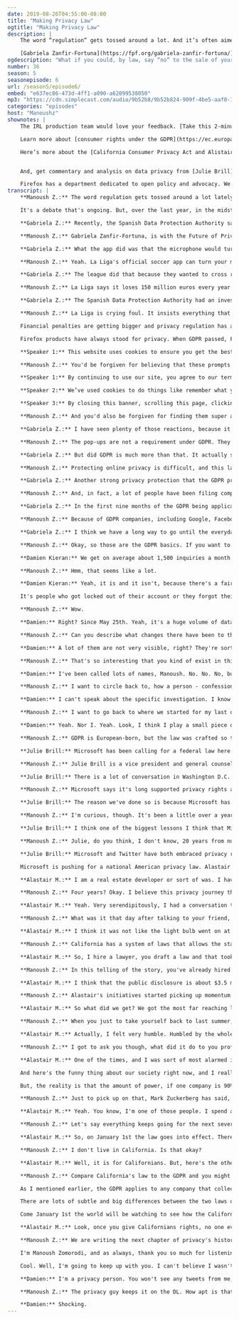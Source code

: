 ```yaml
---
date: 2019-08-26T04:55:00-08:00
title: "Making Privacy Law"
ogtitle: "Making Privacy Law"
description: |
    The word “regulation” gets tossed around a lot. And it’s often aimed at the internet’s Big Tech companies. Some worry that the size of these companies and the power and influence they wield is too much. On the other end, there’s the argument that any regulation is overreach — leave it to the market, and everything will sort itself out. But over the last year, in the midst of this regulation debate, a funny thing happened. Tech companies got regulated. And our right to privacy got a little easier to exercise.

    [Gabriela Zanfir-Fortuna](https://fpf.org/gabriela-zanfir-fortuna/) gives us the highlights of Europe’s sweeping GDPR privacy law, and explains how the law netted a huge fine against Spain’s National Football League. Twitter’s Data Protection Officer, [Damien Kieran](https://twitter.com/damokieran/) explains how regulation has shaped his new job and is changing how Twitter works with our personal data. [Julie Brill](https://blogs.microsoft.com/on-the-issues/author/jbrill/) at Microsoft says the company wants legislators to go further, and bring a federal privacy law to the U.S. And Manoush chats with [Alastair MacTaggart](https://www.caprivacy.org/about-us/), the California resident whose work led to the passing of the California Consumer Privacy Act.
ogdescription: "What if you could, by law, say “no” to the sale of your personal data? Get the latest on internet privacy regulation."
number: 36
season: 5
seasonepisode: 6
url: /season5/episode6/
embed: "e637ec86-473d-4ff1-a090-a62099538050"
mp3: "https://cdn.simplecast.com/audio/9b52b8/9b52b824-909f-4be5-aaf0-10f9e93c7818/e637ec86-473d-4ff1-a090-a62099538050/irl_s5_e06_privacy_gamechangers_withsurvey_vfinal_tc.mp3"
categories: "episodes"
host: "Manoushz"
shownotes: |
    The IRL production team would love your feedback. [Take this 2-minute survey](https://qsurvey.mozilla.com/s3/irlseason5).

    Learn more about [consumer rights under the GDPR](https://ec.europa.eu/commission/priorities/justice-and-fundamental-rights/data-protection/2018-reform-eu-data-protection-rules_en/), and for a top-level look at what the GDPR does for you, check out our [GDPR summary](https://blog.mozilla.org/internetcitizen/2018/05/23/gdpr-mozilla/).

    Here’s more about the [California Consumer Privacy Act and Alistair MacTaggat](https://www.caprivacy.org/).


    And, get commentary and analysis on data privacy from [Julie Brill](https://blogs.microsoft.com/on-the-issues/author/jbrill/), [Gabriela Zanfir-Fortuna](https://pdpecho.com/about/), and [Damien Kieran](https://twitter.com/damokieran/).

    Firefox has a department dedicated to open policy and advocacy. We believe that privacy is a right, not a privilege. [Follow our blog](https://blog.mozilla.org/netpolicy/) for more.
transcript: |
    **Manoush Z.:** The word regulation gets tossed around a lot lately, and it's often aimed directly at the Internet's big tech companies. Some worry that the size of these companies, the power and influence they wield, the magnitude of their presence in our lives, it's too much, that these companies need to be given boundaries, that they need to be regulated. U.S. Senator Elizabeth Warren, for instance, says, "Big tech is too big." She wants to break these companies up. But on the other end, you have the classic argument that any regulation is over reach, that regulation actually stifles innovation. We should leave it to the market. Everything will sort itself out. Consumers will settle their problems with their dollars.

    It's a debate that's ongoing. But, over the last year, in the midst of it, a funny thing happened. Tech companies did get regulated. Here's how it all started. A little over a year ago, the General Data Protection Regulation became law across Europe. The GDPR, as it's called, was and is a big deal. It lays out explicit rules around how companies collect, store, share and use data. It grants consumers important rights to protect their data privacy, and it imposes big fines on companies who breach these rights, like Spain's national football league.

    **Gabriela Z.:** Recently, the Spanish Data Protection Authority sanctioned the National Soccer League from Spain, because of their mobile app.

    **Manoush Z.:** Gabriela Zanfir-Fortuna, is with the Future of Privacy Forum, and this story caught her eye mid-June. Spain's top pro men's soccer league is called La Liga, and the La Liga app is both for iOS and Android, but according to the Spanish data protection authority, the Android version comes with a bonus feature.

    **Gabriela Z.:** What the app did was that the microphone would turn on for a couple of seconds every minute during a live football match.

    **Manoush Z.:** Yeah. La Liga's official soccer app can turn your microphone on to listen for a special audio signal sent out during televised matches. The human ear can't hear it.

    **Gabriela Z.:** The league did that because they wanted to cross reference the audio fingerprinting with location data in order to figure out what bars or restaurants were broadcasting the match without paying a license for that.

    **Manoush Z.:** La Liga says it loses 150 million euros every year to piracy and fraud. That's about 170 million U.S. dollars. But by combining that audio signal and knowing where the phone with the app is, they can crack down on unlicensed broadcasts. Well, that was the goal, anyway. The Data Protection Authority says La Liga didn't seek out proper consent from its users, and under GDPR that nets you a red card.

    **Gabriela Z.:** The Spanish Data Protection Authority had an investigation, and they decided to fine the league with 250,000 euros. That's about $180,000, so that's a one very recent example of GDPR enforcement.

    **Manoush Z.:** La Liga is crying foul. It insists everything that its app does is legal and that it does get user consent. It says the regulator doesn't understand how the tech works, so it's appealing the fine, but for now, they have deactivated the feature. Complaints, investigations, fines and appeals, that is the name of the game for GDPR's first year, and it means that Europe is leading the global privacy conversation. Around the world, GDPR has sparked something. Similar legislation is spreading to places like Brazil and Japan. India is considering it too. In the U.S., no federal privacy law exists yet, but the state of California has passed its own privacy law, which kicks in next year. Not to mention the record $5 billion fine levied against Facebook in July by the U.S. Federal Trade Commission, which by the way, is the biggest fine ever levied, and yet small compared to the tens of billions of dollars Facebook makes every year.

    Financial penalties are getting bigger and privacy regulation has arrived, and it's upending the relationship between tech companies and us, their users. Today, you'll hear from Twitter's new Data Protection Officer and how he says the company is rethinking how it handles our information. Then, Microsoft explains why they claim they're eager for even more regulation, and you'll meet the Californian responsible for the passage of his state's powerful new data law. It's true. One person can actually change the world. I'm Manoush Zomorodi, this is IRL, an original podcast from Firefox.

    Firefox products have always stood for privacy. When GDPR passed, Firefox didn't need to overhaul its business practices. The company's data privacy principles mirror those of the GDPR, and even exceed them. In some ways, it feels like the rest of the world is catching up to where the company has been all along. Learn more about how Firefox fights for you at firefox.com/join. The GDPR is a big complex and detailed set of rules. We won't get into every bit of it, but let's look at why it is such a game changer. So first, to clear something up, you know those annoying pop up notifications you keep getting every time you go to a new website?

    **Speaker 1:** This website uses cookies to ensure you get the best experience on our website.

    **Manoush Z.:** You'd be forgiven for believing that these prompts are now mandated.

    **Speaker 1:** By continuing to use our site, you agree to our terms of service and privacy policy.

    **Speaker 2:** We’ve used cookies to do things like remember what you've added to your shopping basket.

    **Speaker 3:** By closing this banner, scrolling this page, clicking a link, or continuing to browse otherwise, you agree to the use of cookies.

    **Manoush Z.:** And you'd also be forgiven for finding them super annoying.

    **Gabriela Z.:** I have seen plenty of those reactions, because it might be that one of the unnecessary effects of the GDPR was that a lot of banners, a lot of pop-ups, started to clog people.

    **Manoush Z.:** The pop-ups are not a requirement under GDPR. They're more like a hack, an inelegant attempt by companies to get consent from consumers to collect their data. Here's Gabriela again from the Future of Privacy Forum.

    **Gabriela Z.:** But did GDPR is much more than that. It actually starts from the premise that, by mishandling a personal data, by unfairly collecting, unfairly using, personal data more than the privacy of people is at stake.

    **Manoush Z.:** Protecting online privacy is difficult, and this law places the burden of responsibility on businesses, not consumers. So, for instance, companies have to show that the data they collect and use is necessary to providing their services, and if someone asks that their data be deleted, they have to comply.

    **Gabriela Z.:** Another strong privacy protection that the GDPR provides for is that it allows individuals to actually have some control over their personal data. The GDPR also provides for an individual right of action, which means that people can go to court and ask for damages if they think that any company or an organization breached their data protection rights.

    **Manoush Z.:** And, in fact, a lot of people have been filing complaints. According to Gabriela ...

    **Gabriela Z.:** In the first nine months of the GDPR being applicable, we have about 200,000 cases that were opened with data protection authorities across Europe.

    **Manoush Z.:** Because of GDPR companies, including Google, Facebook, Twitter, Apple and LinkedIn, have faced investigations into their data practices. But there has been some criticism of GDPR. For one, some say that the number of registered complaints have not led to enough investigations. Others believe regulators haven't fined enough companies for enough money to really make a difference. But this is all still very new. They're calling it a transition year. As companies and regulators alike adjust to the new privacy status quo, consumers are having to adapt too.

    **Gabriela Z.:** I think we have a long way to go until the everyday internet consumer around the world will understand his or her rights, but certainly, the GDPR has raised awareness.

    **Manoush Z.:** Okay, so those are the GDPR basics. If you want to learn more about consumer rights under GDPR and a company's obligations, find a link to the official site in our show notes at irlpodcast.org. One of the more interesting requirements under the law is that any company that deals with consumer data, like, say, a social media company, now they have to hire a Data Protection Officer. So, for example, say you want to learn more about what kind of data Twitter has on you, you'd probably end up sending your request to Damien Kieran. Damien is Twitter's Data Protection Officer.

    **Damien Kieran:** We get on average about 1,500 inquiries a month.

    **Manoush Z.:** Hmm, that seems like a lot.

    **Damien Kieran:** Yeah, it is and it isn't, because there's a fair amount of noise in there too, right?

    It's people who got locked out of their account or they forgot their password and they think the right approach is to go a privacy forum. Some of it is triaging that and making sure it goes to the right places. But then there's the important stuff. There's people who have questions or concerns about what Twitter is doing, and they want information. We have two ways that we satisfy those. We have a self-service tool, and then we also have the ability to write in and request your data. You functionally get the same data, but we make both of those options available. In terms of write-in requests over the last year, I think the number is approximately 3,500 write-in requests, but the much more interesting number is the amount of people that have downloaded their data. Globally, over the last year, we've had just under 2 million people download 2.381 petabytes of data.

    **Manoush Z.:** Wow.

    **Damien:** Right? Since May 25th. Yeah, it's a huge volume of data. To be clear that it's not just Europeans. That's people all around the world. So there's obviously demand for these sorts of tools and features, and it's something that we're spending a lot of time thinking about.

    **Manoush Z.:** Can you describe what changes there have been to the platform when it comes to privacy?

    **Damien:** A lot of them are not very visible, right? They're sort of things to make the experience easier and smoother, default settings to be opt in versus opt out, and then things that are less visible but really important are things that my office is directly involved in. They sound a little bit lawyer-y but actually... From my perspective, they're really important. My office actually operates entirely independently within the company. A consumer can reach out to the Office of Data Protection at Twitter. The goal is that the only people that have access to that web form and the communications between the consumer and the Office of Data Protection of Twitter are the Office of Data Protection team. Then we'll investigate, we'll take a look at what the concerns are, we'll get the independent responses, we'll respond, and sort of make sure that we're guarding against people's rights.

    **Manoush Z.:** That's so interesting that you kind of exist in this... not in the company, not in the government, but, it sounds like, in your own little sphere. My producer who I work with was like, "I wonder if he's sort of like an internal affairs cop," like the cop in the movies who's always cast as the bad guy who's investigating the cops themselves. Are people at Twitter like, "Great, here comes Damien. Awesome. Now it's time to talk compliance."

    **Damien:** I've been called lots of names, Manoush. No. No. No, but it's funny because at the start of May last year, it was like, "It's the GDPR guy." Right? Because that's what it was associated with. GDPR didn't have a great connotation, as you can imagine. But I think active efforts that we've actually tried to move away from the compliance of GDPR is we don't talk about GDPR. We actually talk about PDP or privacy and data protection because we view it as a global initiative. That's where the focus of the team is global in nature and not just for the GDPR.

    **Manoush Z.:** I want to circle back to, how a person - confession here. I'm a big Twitter user. Also, I want to definitely let you know that we spoke to one user who told us that he has an ongoing complaint and that there's now an investigation happening in Europe into Twitter's refusal to hand over information about how it tracks him when he clicks on links in tweets, if you could tell us about that.

    **Damien:** I can't speak about the specific investigation. I know which one it is. To be clear, I think that it's an interesting investigation. Leaving aside the investigation that you mentioned, if we break it down a little bit, and we'll say that Twitter provides you all of the data that it can reasonably and feasibly provide to you. Now, put a pin in what reasonably and feasibly means for a moment. But what happens if Twitter systems collect a variety of signals that in theory could be made to provide you additional information, but because of the way they're stored, it's nigh on impossible without significant engineering work to reconstitute that data. Moreover, if you did reconstitute it, you would be defeating the very point of having divided it up when you collected it, which was to keep the data separated, aggregated, and difficult to put back together. Should Twitter go through that process of like literally almost creating a security and privacy risk to reconstitute it so that you can have it in your download? I think that's the wrong outcome.

    **Manoush Z.:** I want to go back to where we started for my last question, which is... I'm grateful to you because you went there right from the beginning, the sort of human part of this. We're talking about laws, which are really granular. We're talking about data, which is really ephemeral, but we are talking mostly about people and relationships. That's something that the CEO of Twitter, Jack Dorsey, has been talking a lot about recently, "How do we begin to make Twitter a platform that connects people and fosters healthy conversation?" Where is your head at with all of these? You have an important role that no one would've predicted would have existed a decade ago.

    **Damien:** Yeah. Nor I. Yeah. Look, I think I play a small piece of furthering the mission of the company. Obviously, I try to think about the things that I can do to make sure the consumers that use our services are protected and that we are doing the right things when we build our products. That's fundamentally the goal of my team every day. I want to make sure that we don't either inadvertently or deliberately ship something or build something that has unintended consequences for people's privacy. I want people to understand that when they come to Twitter, they know what data we're getting from them or about them, how we're using it, and then when we might share it. I want them to have meaningful controls over those things.

    **Manoush Z.:** GDPR is European-born, but the law was crafted so that it affects just about every company everywhere because basically if a company services deal with the data of a European citizen in any way, then that company must be GDPR compliant. But some companies say even that isn't enough.

    **Julie Brill:** Microsoft has been calling for a federal law here in the United States, a robust federal privacy law since 2005.

    **Manoush Z.:** Julie Brill is a vice president and general counsel for privacy at Microsoft.

    **Julie Brill:** There is a lot of conversation in Washington D.C. about developing a comprehensive federal privacy law. There are different committees within the Senate and the House that have held hearings. They are drafting bills. Most of the bills that have already appeared focus on pieces of what could be part of a comprehensive law. I think that probably over the next couple of months we will see an actual either draft or bill that will be surfaced publicly that will be an attempt to try to develop a comprehensive law.

    **Manoush Z.:** Microsoft says it's long supported privacy rights and was one of the first big companies to back GDPR.

    **Julie Brill:** The reason we've done so is because Microsoft has believed for a very long time that privacy is a fundamental human right. We think that privacy is a real competitive differentiator. We have been driving that message on behalf of Microsoft for months, if actually for years.

    **Manoush Z.:** I'm curious, though. It's been a little over a year since GDPR went into effect. What's the biggest thing that you'd say Microsoft has learned about privacy as a result?

    **Julie Brill:** I think one of the biggest lessons I think that Microsoft has learned over the past year is that this is just beginning and you'll have many jurisdictions looking at all sorts of laws and rules about how data can be collected, used, and shared and that we all need to be agile as democracies around the world focus on these issues.

    **Manoush Z.:** Julie, do you think, I don't know, 20 years from now we'll look back and be like, "Do you remember that, 2018, 2019, 2020, when people didn't really know what privacy was and no one had control over their data? Is that what's going to happen maybe?" I do think in 20 years we will have a really different system. I think advertising will still exist. I think advertisers will still want to know about their consumers, but I think that users will be the ones in control and in the driver's seat, and they will be able to select who they want to share data with and under what circumstances. I don't think it'll look anything like it looks today

    **Julie Brill:** Microsoft and Twitter have both embraced privacy regulation and adapted their companies to a new data privacy reality. They get full marks for that, but these companies also continue to profit from user data. The Microsoft ad network offers marketers access to search and user data to tailor their ads. Over on Twitter, some settings are still set to track you across the web by default. The GDPR, like Julie says, is just the start. While it offers consumers strong rights and protections, there is still plenty of room within the rules for companies to continue gathering data.

    Microsoft is pushing for a national American privacy law. Alastair Mactaggart has already forced the issue in his home state of California. Thanks to him, the California Consumer Privacy Act becomes law on January 1st, and his story is rather extraordinary. Alastair is no legislator, just a guy who decided something needed doing, and so he did it.

    **Alastair M.:** I am a real estate developer or sort of was. I haven't had a lot of time for that recently. I've recently become, I guess, an activist. I never really thought of myself that way, but I've become involved in privacy the last, I guess, almost four years of my life now.

    **Manoush Z.:** Four years? Okay. I believe this privacy journey that you've been on began at a dinner party, is that right?

    **Alastair M.:** Yeah. Very serendipitously, I had a conversation that day or I'd seen something in the newspaper that day about privacy. That night at dinner, I was talking to a Google engineer. It was over drinks. I think I asked him, "What's the big deal?", expecting to get the answer of, "Nothing to see here." Instead he went on and on about how worried we would all be if we knew how much Google knew about us. I remember thinkingthat's a really odd thing to come from someone who works for Google. And so then I started thinking about it and looking into it.

    **Manoush Z.:** What was it that day after talking to your friend, the Google engineer, that flipped a switch for you or made you think that you got it? Why did you suddenly get it to the point where you felt the need to take action?

    **Alastair M.:** I think it was not like the light bulb went on at that moment. I thought I'm going to do this. That took a couple of months, but I remember thinking afterwards, I should be able to find out what they know about me. And so I thought, it's just an odd kind of thing in a democracy. And I think for me, what was appealing about this was not just that it seemed like the right thing to do, but also it seemed like you could do something. I'm kind of allergic to spending time just shouting into the wind. So I thought, you know, this is something that most Californians will get behind.

    **Manoush Z.:** California has a system of laws that allows the state citizens to submit ballot initiatives for a vote. So, that's what Alastair did. He proposed a ballot initiative that would create a sweeping privacy law for the state. It took a lot of work.

    **Alastair M.:** So, I hire a lawyer, you draft a law and that took like two years of research to figure out, well first of all, my first thing was, is this something that people are going to be interested in? So you hire polling companies and find out, yeah, actually that's ... people are kind of interested. Then you're like, okay, is there a solution? Because it might just be world hunger and I'm not sure California law would solve that, right? But, then you think, okay, actually there are things we can do.

    **Manoush Z.:** In this telling of the story, you've already hired multiple levels. Years have gone by. How much money were you prepared to spend?

    **Alastair M.:** I think that the public disclosure is about $3.5 million, but I spent more than that just because I had to spend stuff on the legal and all the rest of it.

    **Manoush Z.:** Alastair's initiatives started picking up momentum. It created worries on both sides. Tech companies couldn't vote no because they risked a consumer backlash. But Alastair himself was worried that the initiative would fail at the ballot box. So, he made a deal. If lawmakers agreed to pass a strong privacy law, he'd withdraw the ballot initiative. And that's what happened.

    **Alastair M.:** So what did we get? We got the most far reaching laws ever been passed in this country on privacy. One, the right to find out what information companies have got about you. Two, the right to tell them to delete it. Three, is the right to, if there's a negligent data breach, that is where there's a consumer class action lawsuit, and then the part I like almost the best is the right to tell the companies that they can't sell your information, to opt out of the sale of your information. And these are extraordinary rights that didn't exist before and I'm really excited about them coming into existence next year.

    **Manoush Z.:** When you just to take yourself back to last summer, what did you feel when this law passed and you realize that all the years and millions of dollars that you had put into this initiative had become the rule of law for the state?

    **Alastair M.:** Actually, I felt very humble. Humbled by the whole process. I felt really lucky and grateful to be part of something like this. To live in a society where this is possible. At the height of the campaign, when companies every week were joining the opposition committee, I did the math on the market cap of the companies opposing me with $6 trillion. I'm a wealthy guy, but I'm not a billionaire. The idea that one person can ... Look, it took a lot more than ... it took all the people in the legislature to act as well. But the idea that I was the catalyst for this is still incredibly humbling. It certainly makes you more of a patriot and more of a believer in the system.

    **Manoush Z.:** I got to ask you though, what did it do to you professionally? Did you still have friends at Google who would go out to dinner with you at that point?

    **Alastair M.:** One of the times, and I was sort of most alarmed in the middle of the campaign, so to speak, and I had a meeting with a very wealthy fellow and he at the end of it said, "Look, I think you're doing the Lord's work, but I could never support you because it would hurt my business." And I remember thinking, so this guy was actually a verifiable billionaire. And I thought to myself, Holy God, you're scared about this. I should be very worried.

    And here's the funny thing about our society right now, and I really think this is actually an important thing if people think about this for a second. The amount of power that we the people have placed in these companies, there's nothing nefarious going on. It wasn't that we ... there's like ... so the James Bond Spectre people like Hut rubbing their hands together and sort of taking over the world.

    But, the reality is that the amount of power, if one company is 90% of the searches in our country, they kind of represent truth to our country. Right? But if you want to talk about the power that's reposit in a democracy in these companies, which is fine, I'm a capitalist, I don't mind that. It's just there's no oversight and that's what's a little freaky. There are no consequences. And I don't think that's healthy. And actually, honestly, if I were running Google or Facebook, I would put my hand up and say, "Look, there needs to be some oversight because otherwise at some point the peasants will come with pitchforks and take this away and they probably should."

    **Manoush Z.:** Just to pick up on that, Mark Zuckerberg has said, "I do think there should be legislation. I think there should be federal legislation," but a lot of people are saying the only reason that some of those big tech people want federal legislation is because it's likely to be weaker than the California law that they would have to adhere to.

    **Alastair M.:** Yeah. You know, I'm one of those people. I spend a lot of time in Washington talking to people about the law and about what's happening. But the idea that suddenly after all these decades of industry the tech industry saying, "Hey, look, don't regulate us 'cause you're not smart enough in Washington. You don't know what's going on. You're going to stifle growth. You're going to hurt innovation. Don't kill the golden goose." Now, suddenly we have some effective privacy legislation. Now they're running to DC saying, "Hey, wait, you got to preempt it and make sure, by the way, you preempt to make sure you quash California." I think that's a cynical. I'm an optimist, again, I believe that the fed is going to be harder to get something weak through than the tech would like to think.

    **Manoush Z.:** Let's say everything keeps going for the next several months. What happens on January 1, 2020? How does the world change potentially when it comes to how tech is part of our lives?

    **Alastair M.:** So, on January 1st the law goes into effect. There is a delay until July 1st for enforcement. So, I think it's like a training wheels time. But, theoretically starting January 1st you're going to be able to go to these companies and say, "What information do you have on me?" And, "Delete my information," if you want to or, "Don't sell my information."

    **Manoush Z.:** I don't live in California. Is that okay?

    **Alastair M.:** Well, it is for Californians. But, here's the other thing which I am convinced about. Are you telling me, AT&T, are you telling me, Comcast, that you're going to be able to look at your customer in Kansas, in Texas, in Louisiana and say, "Well, you know those crazy Californians, gosh, we give them rights out there. We let them see their data and we let them delete it, but you, hey in Baton Rouge, it's not going to be good enough for you. Sorry." I mean it's just untenable. I think, forget law, it's going to be very, very difficult not to have the same basic rights extend across the country for these giant companies.

    **Manoush Z.:** Compare California's law to the GDPR and you might as well call them siblings. They share a lot of DNA, but small differences make each unique. We're going to have to see if they play well together too. Here's one example.

    As I mentioned earlier, the GDPR applies to any company that collects data from European citizens. The California law on the other hand only applies to for profit companies that do business in California and then only if the company grosses more than $25 million a year, or makes most of its money selling personal information.

    There are lots of subtle and big differences between the two laws on everything from consumer rights to business responsibilities and whether it's about the right to be forgotten or the right to say don't sell my data, the power of these laws is in the details.

    Come January 1st the world will be watching to see how the California law plays out and what it does better or worse than Europe when it comes to protecting our privacy. Until then, Alastair is keeping an eye on this law to make sure it doesn't get watered down, but as far as he's concerned, it's a done deal.

    **Alastair M.:** Look, once you give Californians rights, no one ever takes them away. I think it's been true that the legislators are very scared of stepping into a place where they can be criticized for appearing to do big business' bidding at the expense of their voters.

    **Manoush Z.:** We are writing the next chapter of privacy's history right now. The conversation between companies and their consumers about how information, very personal information, should flow between them is happening. Julie Brill at Microsoft says, privacy is a business opportunity, and that is something that we're going to focus on in our next episode. Big companies say they're pivoting to privacy, but what does that actually mean? We will check the facts and we'll find out how to run a thriving business without collecting a ton of user data.

    I'm Manoush Zomorodi, and as always, thank you so much for listening. This is IRL: Online Life is Real Life, an original podcast from Firefox.

    Cool. Well, I'm going to keep up with you. I can't believe I wasn't following you already on Twitter.

    **Damien:** I'm a privacy person. You won't see any tweets from me, Manoush. It's like come on ...

    **Manoush Z.:** The privacy guy keeps it on the DL. How apt is that?

    **Damien:** Shocking.
---
```

